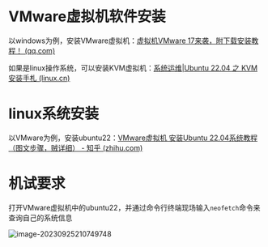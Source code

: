 # VMware虚拟机软件安装

以windows为例，安装VMware虚拟机：[虚拟机VMware 17来袭，附下载安装教程！ (qq.com)](https://mp.weixin.qq.com/s?__biz=Mzg2OTEyNDI1OA==&mid=2247505402&idx=1&sn=7eb46fe0ccc13f1d7fa4173905f8636f&chksm=cea34437f9d4cd21c27f820ec7e18befdf3add40638a44f0a3e2ca2e49a6b588b927176cba31&mpshare=1&scene=23&srcid=0925MwiGyrHtYPMFKL9K6G84&sharer_shareinfo=7a864b3bbefd99fe940c4f82f56874dc&sharer_shareinfo_first=7a864b3bbefd99fe940c4f82f56874dc#rd)

如果是linux操作系统，可以安装KVM虚拟机：[系统运维|Ubuntu 22.04 之 KVM 安装手札 (linux.cn)](https://linux.cn/article-14661-1.html)





# linux系统安装

以VMware为例，安装ubuntu22：[VMware虚拟机 安装Ubuntu 22.04系统教程（图文步骤，贼详细） - 知乎 (zhihu.com)](https://zhuanlan.zhihu.com/p/569274366)





# 机试要求

打开VMware虚拟机中的ubuntu22，并通过命令行终端现场输入`neofetch`命令来查询自己的系统信息

![image-20230925210749748](https://s2.loli.net/2023/09/29/J4BRGuzi8kEU9m2.png)
